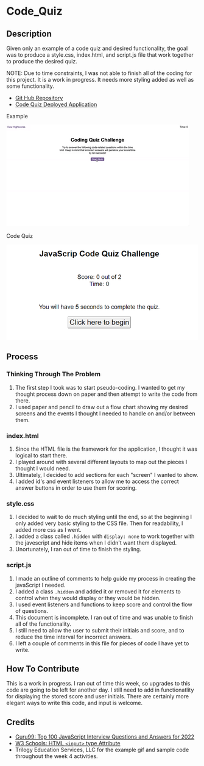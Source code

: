 # Code_Quiz


## Description

Given only an example of a code quiz and desired functionality, the goal was to produce a style.css, index.html, and script.js file that work together to produce the desired quiz.

NOTE: Due to time constraints, I was not able to finish all of the coding for this project. It is a work in progress. It needs more styling added as well as some functionality.

- [Git Hub Repository](https://github.com/areitan/Code_Quiz)
- [Code Quiz Deployed Application](https://areitan.github.io/Code_Quiz/)


Example

![Code Quiz Example](/assets/images/04-web-apis-homework-demo.gif)

Code Quiz

![Code Quiz Screenshot](/assets/images/code_quiz_screenshot.png)


## Process

### Thinking Through The Problem

1. The first step I took was to start pseudo-coding. I wanted to get my thought process down on paper and then attempt to write the code from there.
2. I used paper and pencil to draw out a flow chart showing my desired screens and the events I thought I needed to handle on and/or between them.


### index.html

1. Since the HTML file is the framework for the application, I thought it was logical to start there.
2. I played around with several different layouts to map out the pieces I thought I would need.
3. Ultimately, I decided to add sections for each "screen" I wanted to show.
4. I added id's and event listeners to allow me to access the correct answer buttons in order to use them for scoring.


### style.css

1. I decided to wait to do much styling until the end, so at the beginning I only added very basic styling to the CSS file. Then for readability, I added more css as I went.
2. I added a class called ```.hidden``` with  ```display: none``` to work together with the javescript and hide items when I didn't want them displayed.
3. Unortunately, I ran out of time to finish the styling.


### script.js

1. I made an outline of comments to help guide my process in creating the javaScript I needed.
2. I added a class ```.hidden``` and added it or removed it for elements to control when they would display or they would be hidden.
3. I used event listeners and functions to keep score and control the flow of questions.
4. This document is incomplete. I ran out of time and was unable to finish all of the functionality.
5. I still need to allow the user to submit their initials and score, and to reduce the time interval for incorrect answers.
6. I left a couple of comments in this file for pieces of code I have yet to write.


## How To Contribute

This is a work in progress. I ran out of time this week, so upgrades to this code are going to be left for another day. I still need to add in functionatlity for displaying the stored score and user initials. There are certainly more elegant ways to write this code, and input is welcome.


## Credits

- [Guru99: Top 100 JavaScript Interview Questions and Answers for 2022](https://www.guru99.com/javascript-interview-questions-answers.html)
- [W3 Schools: HTML ```<input>``` type Attribute](https://www.w3schools.com/tags/att_input_type.asp)
- Trilogy Education Services, LLC for the example gif and sample code throughout the week 4 activities.





